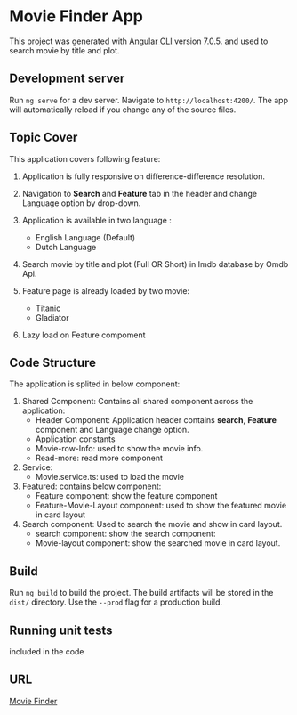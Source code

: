 # Movie Finder App

This project was generated with [Angular CLI](https://github.com/angular/angular-cli) version 7.0.5. and used to search movie by title and plot.

## Development server

Run `ng serve` for a dev server. Navigate to `http://localhost:4200/`. The app will automatically reload if you change any of the source files.

## Topic Cover

This application covers following feature:
1. Application is fully responsive on difference-difference resolution.

2. Navigation to **Search** and **Feature** tab in the header and change Language option by drop-down.

3. Application is available in two language :
    * English Language (Default)
    * Dutch Language

4. Search movie by title and plot (Full OR Short) in Imdb database by Omdb Api.

5. Feature page is already loaded by two movie:
    * Titanic
    * Gladiator 
6. Lazy load on Feature compoment


## Code Structure

The application is splited in below component:
1. Shared Component: Contains all shared component across the application:
    * Header Component: Application header contains **search**, **Feature** component and Language change option.
    * Application constants
    * Movie-row-Info: used to show the movie info.
    * Read-more: read more component
2. Service:
    * Movie.service.ts: used to load the movie 
3. Featured: contains below component:
    * Feature component: show the feature component
    * Feature-Movie-Layout component: used to show the featured movie in card layout
 4. Search component:
    Used to search the movie and show in card layout.
    * search component: show the search component:
    * Movie-layout component: show the searched movie in card layout.      

## Build

Run `ng build` to build the project. The build artifacts will be stored in the `dist/` directory. Use the `--prod` flag for a production build.

## Running unit tests

included in the code

## URL
[Movie Finder](https://ritsrivastava01.github.io/Movie-finder/)
